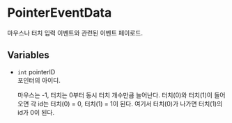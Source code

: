 # PointerEventData
마우스나 터치 입력 이벤트와 관련된 이벤트 페이로드.

## Variables
- `int` pointerID  
    포인터의 아이디.

    마우스는 -1, 터치는 0부터 동시 터치 개수만큼 늘어난다. 터치(0)와 터치(1)이 들어오면 각 id는 터치(0) = 0, 터치(1) = 1이 된다. 여기서  터치(0)가 나가면 터치(1)의 id가 0이 된다.